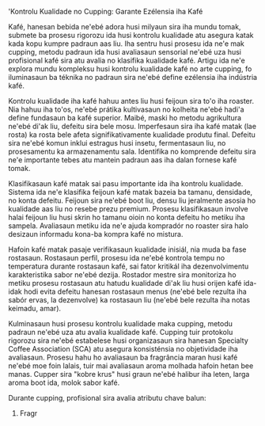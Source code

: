 'Kontrolu Kualidade no Cupping: Garante Ezélensia iha Kafé

Kafé, hanesan bebida ne'ebé adora husi milyaun sira iha mundu tomak, submete ba prosesu rigorozu ida husi kontrolu kualidade atu asegura katak kada kopu kumpre padraun aas liu. Iha sentru husi prosesu ida ne'e mak cupping, metodu padraun ida husi avaliasaun sensorial ne'ebé uza husi profisional kafé sira atu avalia no klasifika kualidade kafé. Artigu ida ne'e explora mundu kompleksu husi kontrolu kualidade kafé no arte cupping, fo iluminasaun ba téknika no padraun sira ne'ebé define ezélensia iha indústria kafé.

Kontrolu kualidade iha kafé hahuu antes liu husi feijoun sira to'o iha roaster. Nia hahuu iha to'os, ne'ebé prátika kultivasaun no kolheita ne'ebé hadi'a define fundasaun ba kafé superior. Maibé, maski ho metodu agrikultura ne'ebé di'ak liu, defeitu sira bele mosu. Imperfesaun sira iha kafé matak (lae rosta) ka rosta bele afeta signifikativamente kualidade produtu final. Defeitu sira ne'ebé komun inklui estragus husi insetu, fermentasaun liu, no prosesamentu ka armazenamentu sala. Identifika no komprende defeitu sira ne'e importante tebes atu mantein padraun aas iha dalan fornese kafé tomak.

Klasifikasaun kafé matak sai pasu importante ida iha kontrolu kualidade. Sistema ida ne'e klasifika feijoun kafé matak bazeia ba tamanu, densidade, no konta defeitu. Feijoun sira ne'ebé boot liu, densu liu jeralmente asosia ho kualidade aas liu no resebe prezu premium. Prosesu klasifikasaun involve halai feijoun liu husi skrin ho tamanu oioin no konta defeitu ho metiku iha sampela. Avaliasaun metiku ida ne'e ajuda kompradór no roaster sira halo desizaun informadu kona-ba kompra kafé no mistura.

Hafoin kafé matak pasaje verifikasaun kualidade inisiál, nia muda ba fase rostasaun. Rostasaun perfil, prosesu ida ne'ebé kontrola tempu no temperatura durante rostasaun kafé, sai fator kritikál iha dezenvolvimentu karakteristika sabor ne'ebé dezija. Rostador mestre sira monitoriza ho metiku prosesu rostasaun atu hatudu kualidade di'ak liu husi orijen kafé ida-idak hodi evita defeitu hanesan rostasaun menus (ne'ebé bele rezulta iha sabór ervas, la dezenvolve) ka rostasaun liu (ne'ebé bele rezulta iha notas keimadu, amar).

Kulminasaun husi prosesu kontrolu kualidade maka cupping, metodu padraun ne'ebé uza atu avalia kualidade kafé. Cupping tuir protokolu rigorozu sira ne'ebé estabelese husi organizasaun sira hanesan Specialty Coffee Association (SCA) atu asegura konsisténsia no objetividade iha avaliasaun. Prosesu hahu ho avaliasaun ba fragrância maran husi kafé ne'ebé moe foin lalais, tuir mai avaliasaun aroma molhada hafoin hetan bee manas. Cupper sira "kobre krus" husi graun ne'ebé halibur iha leten, larga aroma boot ida, molok sabor kafé.

Durante cupping, profisional sira avalia atributu chave balun:

1. Fragr